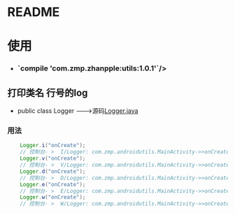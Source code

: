 README
======

# 使用 
* <H3>`compile 'com.zmp.zhanpple:utils:1.0.1'`/>

## 打印类名 行号的log
* public class Logger --->源码[Logger.java](https://github.com/zhanpple/androidUtils/blob/master/utils/src/main/java/com/zmp/utils/Logger.java)
### 用法
```java
	Logger.i("onCreate"); 
	// 控制台- >  I/Logger: com.zmp.androidutils.MainActivity->>onCreate->>14:onCreate
	Logger.v("onCreate");
	// 控制台- >  V/Logger: com.zmp.androidutils.MainActivity->>onCreate->>15:onCreate
	Logger.d("onCreate"); 
	// 控制台- >  D/Logger: com.zmp.androidutils.MainActivity->>onCreate->>16:onCreate
	Logger.e("onCreate"); 
	// 控制台- >  E/Logger: com.zmp.androidutils.MainActivity->>onCreate->>17:onCreate 
	Logger.w("onCreate"); 
	// 控制台- >  W/Logger: com.zmp.androidutils.MainActivity->>onCreate->>18:onCreate
```

